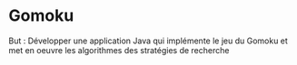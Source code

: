 # Gomoku
But : Développer une application Java qui implémente le jeu du Gomoku et  met en oeuvre les algorithmes des stratégies de recherche
